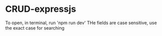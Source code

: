 # CRUD-expressjs
To open, in terminal, run 'npm run dev'
THe fields are case sensitive, use the exact case for searching

